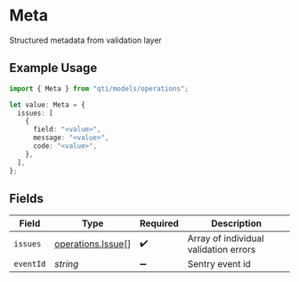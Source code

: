 # Meta

Structured metadata from validation layer

## Example Usage

```typescript
import { Meta } from "qti/models/operations";

let value: Meta = {
  issues: [
    {
      field: "<value>",
      message: "<value>",
      code: "<value>",
    },
  ],
};
```

## Fields

| Field                                                  | Type                                                   | Required                                               | Description                                            |
| ------------------------------------------------------ | ------------------------------------------------------ | ------------------------------------------------------ | ------------------------------------------------------ |
| `issues`                                               | [operations.Issue](../../models/operations/issue.md)[] | :heavy_check_mark:                                     | Array of individual validation errors                  |
| `eventId`                                              | *string*                                               | :heavy_minus_sign:                                     | Sentry event id                                        |